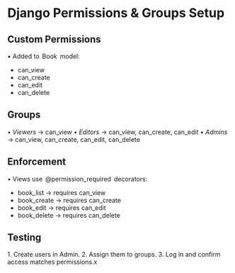 # Django Permissions & Groups Setup

## Custom Permissions
•⁠  ⁠Added to ⁠ Book ⁠ model:
  - can_view
  - can_create
  - can_edit
  - can_delete

## Groups
•⁠  ⁠*Viewers* → can_view
•⁠  ⁠*Editors* → can_view, can_create, can_edit
•⁠  ⁠*Admins* → can_view, can_create, can_edit, can_delete

## Enforcement
•⁠  ⁠Views use ⁠ @permission_required ⁠ decorators:
  - book_list → requires can_view
  - book_create → requires can_create
  - book_edit → requires can_edit
  - book_delete → requires can_delete

## Testing
1.⁠ ⁠Create users in Admin.
2.⁠ ⁠Assign them to groups.
3.⁠ ⁠Log in and confirm access matches permissions.x